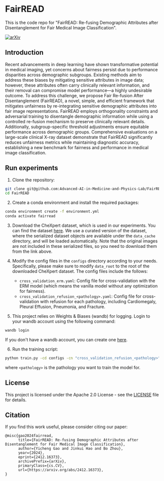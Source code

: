 # FairREAD

This is the code repo for "FairREAD: Re-fusing Demographic Attributes after Disentanglement for Fair Medical Image Classification".

[![arXiv](https://img.shields.io/badge/arXiv-2412.16373-b31b1b.svg)](https://arxiv.org/abs/2412.16373)

## Introduction
Recent advancements in deep learning have shown transformative potential in medical imaging, yet concerns about fairness persist due to performance disparities across demographic subgroups. Existing methods aim to address these biases by mitigating sensitive attributes in image data; however, these attributes often carry clinically relevant information, and their removal can compromise model performance—a highly undesirable outcome. To address this challenge, we propose Fair Re-fusion After Disentanglement (FairREAD), a novel, simple, and efficient framework that mitigates unfairness by re-integrating sensitive demographic attributes into fair image representations. FairREAD employs orthogonality constraints and adversarial training to disentangle demographic information while using a controlled re-fusion mechanism to preserve clinically relevant details. Additionally, subgroup-specific threshold adjustments ensure equitable performance across demographic groups. Comprehensive evaluations on a large-scale clinical X-ray dataset demonstrate that FairREAD significantly reduces unfairness metrics while maintaining diagnostic accuracy, establishing a new benchmark for fairness and performance in medical image classification.

## Run experiments

1. Clone the repository:
```bash
git clone git@github.com:Advanced-AI-in-Medicine-and-Physics-Lab/FairREAD.git
cd FairREAD
```
2. Create a conda environment and install the required packages:
```bash
conda environment create -f environment.yml
conda activate fairread
```

3. Download the CheXpert dataset, which is used in our experiments. You can find the dataset [here](https://stanfordmlgroup.github.io/competitions/chexpert/). We use a curated version of the dataset, where the serialized dataset objects are available under the `data_cache` directory, and will be loaded automatically. Note that the original images are not included in these serialized files, so you need to download them from the link above. 

4. Modify the config files in the `configs` directory according to your needs. Specifically, please make sure to modify `data_root` to the root of the downloaded CheXpert dataset. The config files include the follows:
    - `cross_validation_erm.yaml`: Config file for cross-validation with the ERM model (which means the vanilla model without any optimization for fairness).
   - `cross_validation_refusion_<pathology>.yaml`: Config file for cross-validation with refusion for each pathology, including Cardiomegaly, Pleural Effusion, Pneumonia, and Fracture.

5. This project relies on Weights & Biases (wandb) for logging. Login to your wandb account using the following command:
```bash
wandb login
```
If you don't have a wandb account, you can create one [here](https://wandb.ai/site).

6. Run the training script:
```bash
python train.py -cd configs -cn "cross_validation_refusion_<pathology>"
```
where `<pathology>` is the pathology you want to train the model for. 

## License
This project is licensed under the Apache 2.0 License - see the [LICENSE](LICENSE) file for details.

## Citation
If you find this work useful, please consider citing our paper:
```
@misc{gao2024fairread,
      title={FairREAD: Re-fusing Demographic Attributes after Disentanglement for Fair Medical Image Classification}, 
      author={Yicheng Gao and Jinkui Hao and Bo Zhou},
      year={2024},
      eprint={2412.16373},
      archivePrefix={arXiv},
      primaryClass={cs.CV},
      url={https://arxiv.org/abs/2412.16373}, 
}
```